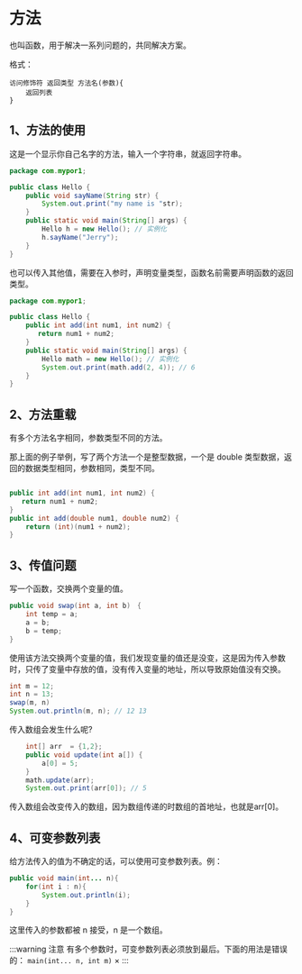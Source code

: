 # 方法

也叫函数，用于解决一系列问题的，共同解决方案。

格式：

```
访问修饰符 返回类型 方法名(参数){
    返回列表
}
```

## 1、方法的使用


这是一个显示你自己名字的方法，输入一个字符串，就返回字符串。

```java 
package com.mypor1;

public class Hello {
    public void sayName(String str) {
        System.out.print("my name is "str);
    }
    public static void main(String[] args) {
        Hello h = new Hello(); // 实例化
        h.sayName("Jerry"); 
    }
}
```

也可以传入其他值，需要在入参时，声明变量类型，函数名前需要声明函数的返回类型。

```java 
package com.mypor1;

public class Hello {
    public int add(int num1, int num2) {
       return num1 + num2;
    }
    public static void main(String[] args) {
        Hello math = new Hello(); // 实例化
        System.out.print(math.add(2, 4)); // 6
    }
}
```

## 2、方法重载

有多个方法名字相同，参数类型不同的方法。

那上面的例子举例，写了两个方法一个是整型数据，一个是 double 类型数据，返回的数据类型相同，参数相同，类型不同。

```java

public int add(int num1, int num2) {
   return num1 + num2;
}
public int add(double num1, double num2) {
    return (int)(num1 + num2);
}
```

## 3、传值问题

写一个函数，交换两个变量的值。

```java 
public void swap(int a, int b)　{
    int temp = a;
    a = b;
    b = temp;
}
```

使用该方法交换两个变量的值，我们发现变量的值还是没变，这是因为传入参数时，只传了变量中存放的值，没有传入变量的地址，所以导致原始值没有交换。

```java
int m = 12;
int n = 13;
swap(m, n)
System.out.println(m, n); // 12 13
```

传入数组会发生什么呢?

```java
    int[] arr  = {1,2};
    public void update(int a[]) {
        a[0] = 5;
    }
    math.update(arr);
    System.out.print(arr[0]); // 5
```

传入数组会改变传入的数组，因为数组传递的时数组的首地址，也就是arr[0]。

## 4、可变参数列表

给方法传入的值为不确定的话，可以使用可变参数列表。例：

```java
public void main(int... n){
    for(int i : n){
        System.out.println(i);
    }
}
```

这里传入的参数都被 n 接受，n 是一个数组。

:::warning 注意
有多个参数时，可变参数列表必须放到最后。下面的用法是错误的：
`main(int... n, int m)` ×
:::




 
 <comment-comment/> 
 